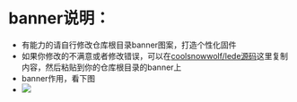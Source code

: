 # banner说明：
- 有能力的请自行修改仓库根目录banner图案，打造个性化固件
- 如果你修改的不满意或者修改错误，可以在[coolsnowwolf/lede源码](https://github.com/coolsnowwolf/lede/blob/master/package/base-files/files/etc/banner)这里复制内容，然后粘贴到你的仓库根目录的banner上
- banner作用，看下图
- <img src="https://github.com/danshui-git/shuoming/blob/master/doc/banner.png" />
